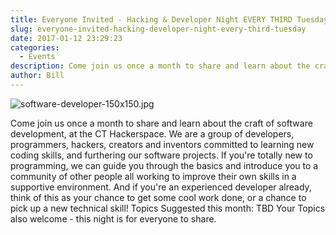 ```yaml
---
title: Everyone Invited - Hacking & Developer Night EVERY THIRD Tuesday
slug: everyone-invited-hacking-developer-night-every-third-tuesday
date: 2017-01-12 23:29:23
categories:
  - Events
description: Come join us once a month to share and learn about the craft of software development, at the CT Hackerspace.
author: Bill
---
```


![software-developer-150x150.jpg](/uploads/2017/01/software-developer-150x150.jpg)

Come join us once a month to share and learn about the craft of software development, at the CT Hackerspace. We are a group of developers, programmers, hackers, creators and inventors committed to learning new coding skills, and furthering our software projects. If you're totally new to programming, we can guide you through the basics and introduce you to a community of other people all working to improve their own skills in a supportive environment. And if you're an experienced developer already, think of this as your chance to get some cool work done, or a chance to pick up a new technical skill! Topics Suggested this month: TBD Your Topics also welcome - this night is for everyone to share.
